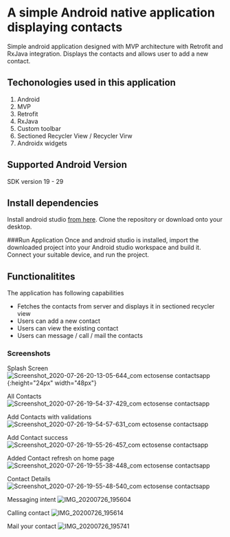 # A simple Android native application displaying contacts
Simple android application designed with MVP architecture with Retrofit and RxJava integration. Displays the contacts and allows user to add a new contact.

## Techonologies used in this application
1. Android
2. MVP
3. Retrofit
4. RxJava
5. Custom toolbar
6. Sectioned Recycler View / Recycler Virw
6. Androidx widgets

## Supported Android Version
SDK version 19 - 29

## Install dependencies
Install android studio [from here](https://developer.android.com/studio). Clone the repository or download onto your desktop.

###Run Application
Once and android studio is installed, import the downloaded project into your Android studio workspace and build it. 
Connect your suitable device, and run the project.

## Functionalitites
The application has following capabilities
* Fetches the contacts from server and displays it in sectioned recycler view
* Users can add a new contact
* Users can view the existing contact
* Users can message / call / mail the contacts

### Screenshots
Splash Screen
![Screenshot_2020-07-26-20-13-05-644_com ectosense contactsapp](https://user-images.githubusercontent.com/10976047/88486261-d1255300-cf7c-11ea-8e76-5c0a7de7e685.jpg){:height="24px" width="48px"}

All Contacts
![Screenshot_2020-07-26-19-54-37-429_com ectosense contactsapp](https://user-images.githubusercontent.com/10976047/88486289-003bc480-cf7d-11ea-88a3-b0568a75f79f.png)

Add Contacts with validations
![Screenshot_2020-07-26-19-54-57-631_com ectosense contactsapp](https://user-images.githubusercontent.com/10976047/88486317-29f4eb80-cf7d-11ea-8fa6-32ecb66c9c72.jpg)

Add Contact success
![Screenshot_2020-07-26-19-55-26-457_com ectosense contactsapp](https://user-images.githubusercontent.com/10976047/88486326-4002ac00-cf7d-11ea-85da-d484a91704bf.jpg)

Added Contact refresh on home page
![Screenshot_2020-07-26-19-55-38-448_com ectosense contactsapp](https://user-images.githubusercontent.com/10976047/88486338-50b32200-cf7d-11ea-973c-5c12390ed32a.jpg)

Contact Details
![Screenshot_2020-07-26-19-55-48-540_com ectosense contactsapp](https://user-images.githubusercontent.com/10976047/88486355-645e8880-cf7d-11ea-8fc9-ffc68e139b78.jpg)

Messaging intent
![IMG_20200726_195604](https://user-images.githubusercontent.com/10976047/88486377-793b1c00-cf7d-11ea-9bea-89fdc6465c71.jpg)

Calling contact
![IMG_20200726_195614](https://user-images.githubusercontent.com/10976047/88486389-8d7f1900-cf7d-11ea-8756-eb37aa508797.jpg)

Mail your contact
![IMG_20200726_195741](https://user-images.githubusercontent.com/10976047/88486424-b43d4f80-cf7d-11ea-8c42-806bd289fadb.jpg)




